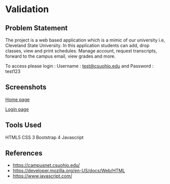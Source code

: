 # Validation

## Problem Statement 

The project is a web based application which is a mimic of our university i.e, Cleveland State University. In this application students can add, drop classes, view and print schedules. Manage account, request transcripts, forward to the campus email, view grades and more. 

To access please login : Username : test@csuohio.edu  and Password : test123

## Screenshots

[Home page](https://github.com/meghanataduru/Validation/blob/master/home%20page.PNG)

[Login page](https://github.com/meghanataduru/Validation/blob/master/Login%20page.PNG)


## Tools Used
HTML5
CSS 3
Bootstrap 4
Javascript

## References

- https://campusnet.csuohio.edu/
- https://developer.mozilla.org/en-US/docs/Web/HTML
- https://www.javascript.com/
